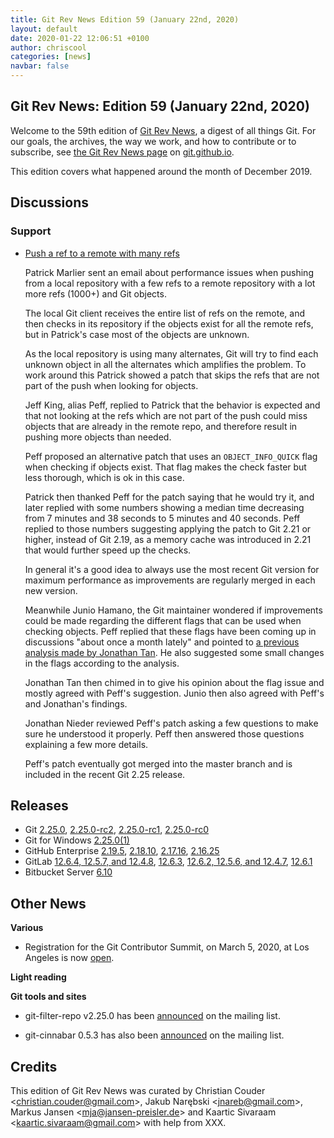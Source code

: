 ```yaml
---
title: Git Rev News Edition 59 (January 22nd, 2020)
layout: default
date: 2020-01-22 12:06:51 +0100
author: chriscool
categories: [news]
navbar: false
---
```


## Git Rev News: Edition 59 (January 22nd, 2020)

Welcome to the 59th edition of [Git Rev News](https://git.github.io/rev_news/rev_news/),
a digest of all things Git. For our goals, the archives, the way we work, and how to contribute or to
subscribe, see [the Git Rev News page](https://git.github.io/rev_news/rev_news/) on [git.github.io](http://git.github.io).

This edition covers what happened around the month of December 2019.

## Discussions

<!---
### General
-->

<!---
### Reviews
-->

### Support

* [Push a ref to a remote with many refs](https://public-inbox.org/git/CH2PR11MB429411CA1288526D21C7AF26CF4C0@CH2PR11MB4294.namprd11.prod.outlook.com/)

  Patrick Marlier sent an email about performance issues when pushing
  from a local repository with a few refs to a remote repository with
  a lot more refs (1000+) and Git objects.

  The local Git client receives the entire list of refs on the remote,
  and then checks in its repository if the objects exist for all the
  remote refs, but in Patrick's case most of the objects are unknown.

  As the local repository is using many alternates, Git will try to
  find each unknown object in all the alternates which amplifies the
  problem. To work around this Patrick showed a patch that skips the
  refs that are not part of the push when looking for objects.

  Jeff King, alias Peff, replied to Patrick that the behavior is
  expected and that not looking at the refs which are not part of the
  push could miss objects that are already in the remote repo, and
  therefore result in pushing more objects than needed.

  Peff proposed an alternative patch that uses an `OBJECT_INFO_QUICK`
  flag when checking if objects exist. That flag makes the check
  faster but less thorough, which is ok in this case.

  Patrick then thanked Peff for the patch saying that he would try it,
  and later replied with some numbers showing a median time decreasing
  from 7 minutes and 38 seconds to 5 minutes and 40 seconds. Peff
  replied to those numbers suggesting applying the patch to Git 2.21
  or higher, instead of Git 2.19, as a memory cache was introduced in
  2.21 that would further speed up the checks.

  In general it's a good idea to always use the most recent Git version
  for maximum performance as improvements are regularly merged in
  each new version.

  Meanwhile Junio Hamano, the Git maintainer wondered if improvements
  could be made regarding the different flags that can be used when
  checking objects. Peff replied that these flags have been coming up
  in discussions "about once a month lately" and pointed to
  [a previous analysis made by Jonathan Tan](https://public-inbox.org/git/20191011220822.154063-1-jonathantanmy@google.com/).
  He also suggested some small changes in the flags according to the analysis.

  Jonathan Tan then chimed in to give his opinion about the flag issue
  and mostly agreed with Peff's suggestion. Junio then also agreed
  with Peff's and Jonathan's findings.

  Jonathan Nieder reviewed Peff's patch asking a few questions to make
  sure he understood it properly. Peff then answered those questions
  explaining a few more details.

  Peff's patch eventually got merged into the master branch and is
  included in the recent Git 2.25 release.

<!---
## Developer Spotlight:
-->

## Releases

+ Git [2.25.0](https://public-inbox.org/git/xmqqtv4zjgv5.fsf@gitster-ct.c.googlers.com/),
[2.25.0-rc2](https://public-inbox.org/git/xmqq8smh1t3m.fsf@gitster-ct.c.googlers.com/),
[2.25.0-rc1](https://public-inbox.org/git/xmqqpng1cu2c.fsf@gitster-ct.c.googlers.com/),
[2.25.0-rc0](https://public-inbox.org/git/xmqqblrwm65l.fsf@gitster-ct.c.googlers.com/)
+ Git for Windows [2.25.0(1)](https://github.com/git-for-windows/git/releases/tag/v2.25.0.windows.1)
+ GitHub Enterprise [2.19.5](https://enterprise.github.com/releases/2.19.5/notes),
[2.18.10](https://enterprise.github.com/releases/2.18.10/notes),
[2.17.16](https://enterprise.github.com/releases/2.17.16/notes),
[2.16.25](https://enterprise.github.com/releases/2.16.25/notes)
+ GitLab [12.6.4, 12.5.7, and 12.4.8](https://about.gitlab.com/releases/2020/01/13/critical-security-release-gitlab-12-dot-6-dot-4-released/),
[12.6.3](https://about.gitlab.com/releases/2020/01/09/gitlab-12-6-3-released/),
[12.6.2, 12.5.6, and 12.4.7](https://about.gitlab.com/releases/2020/01/02/security-release-gitlab-12-6-2-released/),
[12.6.1](https://about.gitlab.com/releases/2019/12/27/gitlab-12-6-1-released/)
+ Bitbucket Server [6.10](https://confluence.atlassian.com/bitbucketserver/bitbucket-server-release-notes-872139866.html)

## Other News

__Various__

* Registration for the Git Contributor Summit, on March 5, 2020, at
  Los Angeles is now [open](https://public-inbox.org/git/20200115200532.GA4101552@coredump.intra.peff.net/).

__Light reading__


__Git tools and sites__

* git-filter-repo v2.25.0 has been [announced](https://public-inbox.org/git/CABPp-BFP38okGPTmyUJ-vVqq4=T0CypuyD05e6ArEfwhq2mdpg@mail.gmail.com/)
  on the mailing list.

* git-cinnabar 0.5.3 has also been [announced](https://public-inbox.org/git/20200118024728.4dugot7nmj3tdkhx@glandium.org/)
  on the mailing list.

## Credits

This edition of Git Rev News was curated by
Christian Couder &lt;<christian.couder@gmail.com>&gt;,
Jakub Narębski &lt;<jnareb@gmail.com>&gt;,
Markus Jansen &lt;<mja@jansen-preisler.de>&gt; and
Kaartic Sivaraam &lt;<kaartic.sivaraam@gmail.com>&gt;
with help from XXX.
